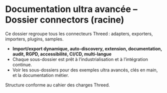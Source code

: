 # Documentation ultra avancée – Dossier connectors (racine)

Ce dossier regroupe tous les connecteurs Threed : adapters, exporters, importers, plugins, samples.

- **Import/export dynamique, auto-discovery, extension, documentation, audit, RGPD, accessibilité, CI/CD, multi-langue**
- Chaque sous-dossier est prêt à l’industrialisation et à l’intégration continue.
- Voir les sous-dossiers pour des exemples ultra avancés, clés en main, et la documentation métier.

Structure conforme au cahier des charges Threed.
